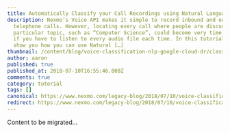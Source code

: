 ```yaml
---
title: Automatically Classify your Call Recordings using Natural Language Processing
description: Nexmo’s Voice API makes it simple to record inbound and outbound
  telephone calls. However, locating every call where people are discussing a
  particular topic, such as “Computer Science”, could become very time consuming
  if you have to listen to every audio file each time. In this tutorial, we’ll
  show you how you can use Natural […]
thumbnail: /content/blog/voice-classification-nlp-google-cloud-dr/classify-audio-nlp.png
author: aaron
published: true
published_at: 2018-07-10T16:55:46.000Z
comments: true
category: tutorial
tags: []
canonical: https://www.nexmo.com/legacy-blog/2018/07/10/voice-classification-nlp-google-cloud-dr
redirect: https://www.nexmo.com/legacy-blog/2018/07/10/voice-classification-nlp-google-cloud-dr
---
```


Content to be migrated...
